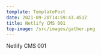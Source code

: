 ```yaml
---
template: TemplatePost
date: 2021-09-20T14:59:43.451Z
title: Netlify CMS 001
top-image: /src/images/gather.png
---
```

Netlify CMS 001